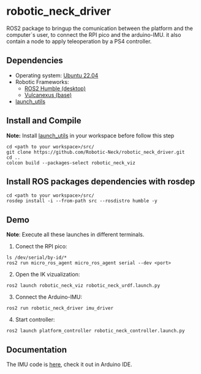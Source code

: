 # robotic_neck_driver
ROS2 package to bringup the comunication between the platform and the computer`s user, to connect the RPI pico and the arduino-IMU. it also contain a node to apply teleoperation by a PS4 controller.
<!--
<p align="center">
  <img width="640" height="480" src="neck_mec_sim.png">
</p>
-->
## Dependencies
* Operating system: [Ubuntu 22.04](https://ubuntu.com/tutorials/install-ubuntu-desktop#1-overview)
* Robotic Frameworks:
  * [ROS2 Humble (desktop)](https://docs.ros.org/en/humble/Installation/Ubuntu-Install-Debians.html)
  * [Vulcanexus (base)](https://docs.vulcanexus.org/en/humble/rst/installation/linux_binary_installation.html)
* [launch_utils](https://github.com/MonkyDCristian/launch_utils)

## Install and Compile
**Note:** Install [launch_utils](https://github.com/MonkyDCristian/launch_utils) in your workspace before follow this step
```
cd <path to your workspace>/src/
git clone https://github.com/Robotic-Neck/robotic_neck_driver.git
cd ..
colcon build --packages-select robotic_neck_viz
```

## Install ROS packages dependencies with rosdep  
```
cd <path to your workspace>/src/
rosdep install -i --from-path src --rosdistro humble -y
```

## Demo
**Note**: Execute all these launches in different terminals.

1. Conect the RPI pico:
```
ls /dev/serial/by-id/*
ros2 run micro_ros_agent micro_ros_agent serial --dev <port>
```

2. Open the IK vizualization:
```
ros2 launch robotic_neck_viz robotic_neck_urdf.launch.py 
```

3. Connect the Arduino-IMU:
```
ros2 run robotic_neck_driver imu_driver
```

4. Start controller:
```
ros2 launch platform_controller robotic_neck_controller.launch.py
```

## Documentation
The IMU code is [here](/arduino/IMU), check it out in Arduino IDE.
